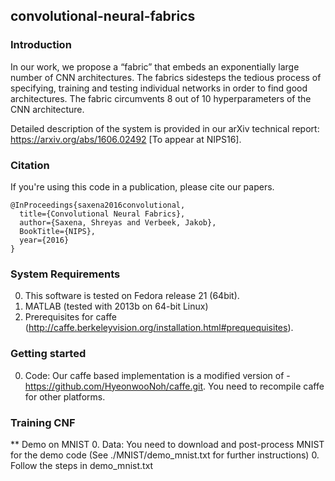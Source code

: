## convolutional-neural-fabrics

### Introduction
In our work, we propose a “fabric” that embeds an exponentially large number of CNN architectures. 
The fabrics sidesteps the tedious process of specifying, training and testing individual networks in order to find good architectures. The fabric circumvents 8 out of 10 hyperparameters of the CNN architecture. 

Detailed description of the system is provided in our arXiv technical report: https://arxiv.org/abs/1606.02492 [To appear at NIPS16].

### Citation

If you're using this code in a publication, please cite our papers.

    @InProceedings{saxena2016convolutional,
      title={Convolutional Neural Fabrics},
      author={Saxena, Shreyas and Verbeek, Jakob},
      BookTitle={NIPS},
      year={2016}
    }
    

### System Requirements

  0. This software is tested on Fedora release 21 (64bit).
  0. MATLAB (tested with 2013b on 64-bit Linux)
  0. Prerequisites for caffe (http://caffe.berkeleyvision.org/installation.html#prequequisites). 
   

### Getting started
  0. Code: Our caffe based implementation is a modified version of - https://github.com/HyeonwooNoh/caffe.git. You need to recompile caffe for other platforms.
  

  
### Training CNF

** Demo on MNIST
  0. Data: You need to download and post-process MNIST for the demo code (See ./MNIST/demo_mnist.txt for further instructions)
  0. Follow the steps in demo_mnist.txt
  



 
